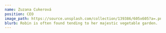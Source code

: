 ```yaml
---
name: Zuzana Cukerová
position: CEO
image_path: https://source.unsplash.com/collection/139386/605x605?a=.png
blurb: Robin is often found tending to her majestic vegetable garden.
---
```

